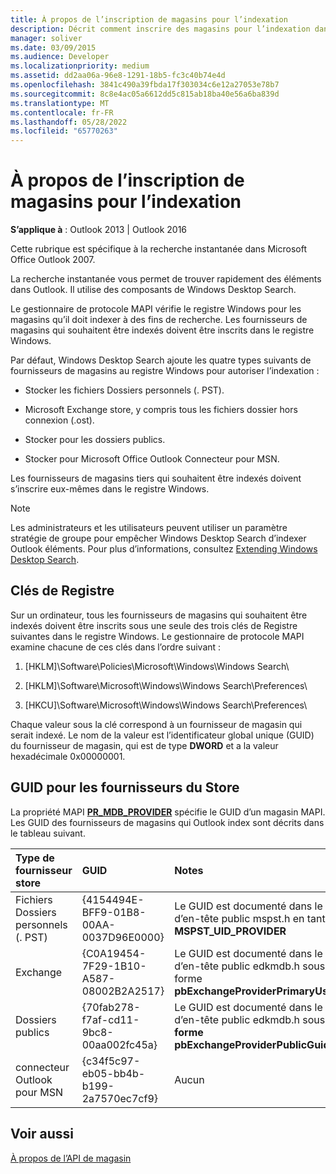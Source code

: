 ```yaml
---
title: À propos de l’inscription de magasins pour l’indexation
description: Décrit comment inscrire des magasins pour l’indexation dans recherche instantanée qui se trouve dans Microsoft Office Outlook.
manager: soliver
ms.date: 03/09/2015
ms.audience: Developer
ms.localizationpriority: medium
ms.assetid: dd2aa06a-96e8-1291-18b5-fc3c40b74e4d
ms.openlocfilehash: 3841c490a39fbda17f303034c6e12a27053e78b7
ms.sourcegitcommit: 8c8e4ac05a6612dd5c815ab18ba40e56a6ba839d
ms.translationtype: MT
ms.contentlocale: fr-FR
ms.lasthandoff: 05/28/2022
ms.locfileid: "65770263"
---
```

# <a name="about-registering-stores-for-indexing"></a>À propos de l’inscription de magasins pour l’indexation

  
  
**S’applique à** : Outlook 2013 | Outlook 2016 
  
Cette rubrique est spécifique à la recherche instantanée dans Microsoft Office Outlook 2007.
  
La recherche instantanée vous permet de trouver rapidement des éléments dans Outlook. Il utilise des composants de Windows Desktop Search.
  
Le gestionnaire de protocole MAPI vérifie le registre Windows pour les magasins qu’il doit indexer à des fins de recherche. Les fournisseurs de magasins qui souhaitent être indexés doivent être inscrits dans le registre Windows.
  
Par défaut, Windows Desktop Search ajoute les quatre types suivants de fournisseurs de magasins au registre Windows pour autoriser l’indexation :
  
- Stocker les fichiers Dossiers personnels (. PST).
    
-  Microsoft Exchange store, y compris tous les fichiers dossier hors connexion (.ost). 
    
-  Stocker pour les dossiers publics. 
    
-  Stocker pour Microsoft Office Outlook Connecteur pour MSN. 
    
 Les fournisseurs de magasins tiers qui souhaitent être indexés doivent s’inscrire eux-mêmes dans le registre Windows. 
  
> [!NOTE]
> Les administrateurs et les utilisateurs peuvent utiliser un paramètre stratégie de groupe pour empêcher Windows Desktop Search d’indexer Outlook éléments. Pour plus d’informations, consultez [Extending Windows Desktop Search](https://msdn.microsoft.com/library/2eab146a-8516-4b95-b73c-ca7f980ba233%28Office.15%29.aspx). 
  
## <a name="registry-keys"></a>Clés de Registre

Sur un ordinateur, tous les fournisseurs de magasins qui souhaitent être indexés doivent être inscrits sous une seule des trois clés de Registre suivantes dans le registre Windows. Le gestionnaire de protocole MAPI examine chacune de ces clés dans l’ordre suivant :
  
1. [HKLM]\Software\Policies\Microsoft\Windows\Windows Search\
    
2. [HKLM]\Software\Microsoft\Windows\Windows Search\Preferences\
    
3. [HKCU]\Software\Microsoft\Windows\Windows Search\Preferences\
    
 Chaque valeur sous la clé correspond à un fournisseur de magasin qui serait indexé. Le nom de la valeur est l’identificateur global unique (GUID) du fournisseur de magasin, qui est de type **DWORD** et a la valeur hexadécimale 0x00000001. 
  
## <a name="guids-for-store-providers"></a>GUID pour les fournisseurs du Store

La propriété MAPI **[PR_MDB_PROVIDER](pidtagstoreprovider-canonical-property.md)** spécifie le GUID d’un magasin MAPI. Les GUID des fournisseurs de magasins qui Outlook index sont décrits dans le tableau suivant. 
  
|Type de fournisseur store |GUID |Notes |
|:-----|:-----|:-----|
|Fichiers Dossiers personnels (. PST)  <br/> |{4154494E-BFF9-01B8-00AA-0037D96E0000}  <br/> |Le GUID est documenté dans le fichier d’en-tête public mspst.h en tant que **MSPST_UID_PROVIDER** <br/> |
|Exchange  <br/> |{C0A19454-7F29-1B10-A587-08002B2A2517}  <br/> |Le GUID est documenté dans le fichier d’en-tête public edkmdb.h sous la forme **pbExchangeProviderPrimaryUserGuid** <br/> |
|Dossiers publics  <br/> |{70fab278-f7af-cd11-9bc8-00aa002fc45a}  <br/> |Le GUID est documenté dans le fichier d’en-tête public edkmdb.h sous **la forme pbExchangeProviderPublicGuid** <br/> |
|connecteur Outlook pour MSN  <br/> |{c34f5c97-eb05-bb4b-b199-2a7570ec7cf9}  <br/> |Aucun  <br/> |
   
## <a name="see-also"></a>Voir aussi



[À propos de l’API de magasin](about-the-store-api.md)

